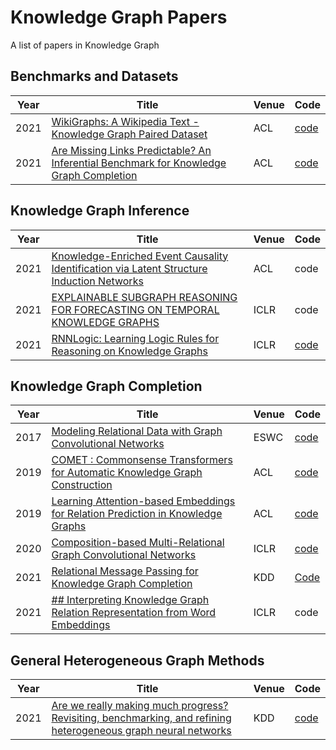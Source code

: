 # Knowledge Graph Papers
A list of papers in Knowledge Graph 
## Benchmarks and Datasets
| Year | Title                                                       | Venue | Code |
| -----|-------------------------------------------------------------| ----- | ---- |
| 2021 |[WikiGraphs: A Wikipedia Text - Knowledge Graph Paired Dataset](https://arxiv.org/pdf/2107.09556v1.pdf)| ACL |  [code](https://github.com/deepmind/deepmind-research/tree/master/wikigraphs) | 
| 2021 | [Are Missing Links Predictable? An Inferential Benchmark for Knowledge Graph Completion](https://arxiv.org/pdf/2108.01387.pdf)| ACL | [code](https://github.com/TaoMiner/inferwiki) | 

## Knowledge Graph Inference

| Year | Title                                                       | Venue | Code |
| -----|-------------------------------------------------------------| ----- | ---- |
| 2021 |[Knowledge-Enriched Event Causality Identification via Latent Structure Induction Networks](https://aclanthology.org/2021.acl-long.376.pdf) | ACL| code |
| 2021 | [EXPLAINABLE SUBGRAPH REASONING FOR FORECASTING ON TEMPORAL KNOWLEDGE GRAPHS](https://openreview.net/pdf?id=pGIHq1m7PU) | ICLR | code|
| 2021| [RNNLogic: Learning Logic Rules for Reasoning on Knowledge Graphs](https://openreview.net/pdf?id=tGZu6DlbreV)|ICLR|[code](https://github.com/DeepGraphLearning/RNNLogic)|
## Knowledge Graph Completion

| Year | Title                                                       | Venue | Code |
| -----|-------------------------------------------------------------| ----- | ---- |
|2017|[Modeling Relational Data with Graph Convolutional Networks](https://arxiv.org/pdf/1703.06103.pdf)|ESWC|[code](https://github.com/tkipf/relational-gcn)|
|2019 |[COMET : Commonsense Transformers for Automatic Knowledge Graph Construction](https://aclanthology.org/P19-1470.pdf) | ACL |[code](git@github.com:atcbosselut/comet-commonsense.git) |
|2019| [Learning Attention-based Embeddings for Relation Prediction in Knowledge Graphs](https://arxiv.org/pdf/1906.01195.pdf)|ACL|[code](https://github.com/deepakn97/relationPrediction)|
|2020| [Composition-based Multi-Relational Graph Convolutional Networks](https://arxiv.org/pdf/1911.03082.pdf)|ICLR| [code](https://github.com/malllabiisc/CompGCN)
|2021|[Relational Message Passing for Knowledge Graph Completion](https://arxiv.org/pdf/2002.06757.pdf)|KDD|[Code](https://github.com/hwwang55/PathCon)|
|2021| [## Interpreting Knowledge Graph Relation Representation from Word Embeddings](https://openreview.net/pdf?id=gLWj29369lW)|ICLR|code|
## General Heterogeneous Graph Methods
| Year | Title                                                       | Venue | Code |
| -----|-------------------------------------------------------------| ----- | ---- |
|2021 | [Are we really making much progress? Revisiting, benchmarking, and refining heterogeneous graph neural networks](https://keg.cs.tsinghua.edu.cn/jietang/publications/KDD21-Lv-et-al-HeterGNN.pdf)|KDD|[code](https://github.com/THUDM/HGB)|
